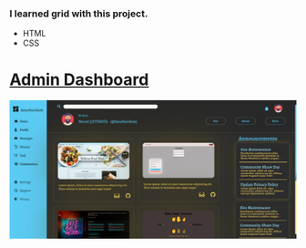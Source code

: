 ### I learned grid  with this project.

- HTML 
- CSS

# [Admin Dashboard](https://amstherdam-admin-dashboard.netlify.app/)

![](./img/adminDashboard.png)
